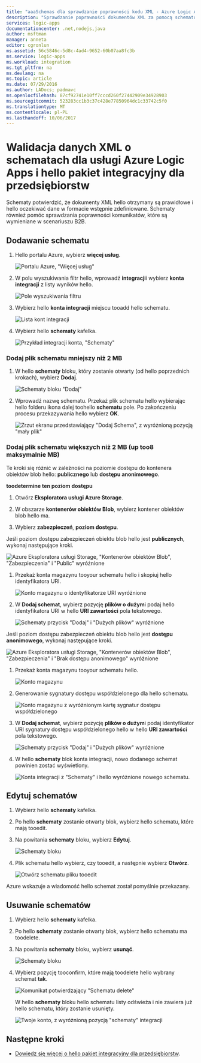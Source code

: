 ```yaml
---
title: "aaaSchemas dla sprawdzanie poprawności kodu XML - Azure Logic Apps | Dokumentacja firmy Microsoft"
description: "Sprawdzanie poprawności dokumentów XML za pomocą schematów dla usługi Azure Logic Apps i pakiet integracyjny dla przedsiębiorstw"
services: logic-apps
documentationcenter: .net,nodejs,java
author: msftman
manager: anneta
editor: cgronlun
ms.assetid: 56c5846c-5d8c-4ad4-9652-60b07aa8fc3b
ms.service: logic-apps
ms.workload: integration
ms.tgt_pltfrm: na
ms.devlang: na
ms.topic: article
ms.date: 07/29/2016
ms.author: LADocs; padmavc
ms.openlocfilehash: 87cf92741e10ff7cccd260f27442909e34928903
ms.sourcegitcommit: 523283cc1b3c37c428e77850964dc1c33742c5f0
ms.translationtype: MT
ms.contentlocale: pl-PL
ms.lasthandoff: 10/06/2017
---
```

# <a name="validate-xml-with-schemas-for-azure-logic-apps-and-hello-enterprise-integration-pack"></a>Walidacja danych XML o schematach dla usługi Azure Logic Apps i hello pakiet integracyjny dla przedsiębiorstw

Schematy potwierdzić, że dokumenty XML hello otrzymany są prawidłowe i hello oczekiwać dane w formacie wstępnie zdefiniowane. Schematy również pomóc sprawdzania poprawności komunikatów, które są wymieniane w scenariuszu B2B.

## <a name="add-a-schema"></a>Dodawanie schematu

1. Hello portalu Azure, wybierz **więcej usług**.

    ![Portalu Azure, "Więcej usług"](media/logic-apps-enterprise-integration-schemas/overview-11.png)

2. W polu wyszukiwania filtr hello, wprowadź **integracji**i wybierz **konta integracji** z listy wyników hello.

    ![Pole wyszukiwania filtru](media/logic-apps-enterprise-integration-schemas/overview-21.png)

3. Wybierz hello **konta integracji** miejscu tooadd hello schematu.

    ![Lista kont integracji](media/logic-apps-enterprise-integration-schemas/overview-31.png)

4. Wybierz hello **schematy** kafelka.

    ![Przykład integracji konta, "Schematy"](media/logic-apps-enterprise-integration-schemas/schema-11.png)

### <a name="add-a-schema-file-smaller-than-2-mb"></a>Dodaj plik schematu mniejszy niż 2 MB

1. W hello **schematy** bloku, który zostanie otwarty (od hello poprzednich krokach), wybierz **Dodaj**.

    ![Schematy bloku "Dodaj"](media/logic-apps-enterprise-integration-schemas/schema-21.png)

2. Wprowadź nazwę schematu. Przekaż plik schematu hello wybierając hello folderu ikona dalej toohello **schematu** pole. Po zakończeniu procesu przekazywania hello wybierz **OK**.

    ![Zrzut ekranu przedstawiający "Dodaj Schema", z wyróżnioną pozycją "mały plik"](media/logic-apps-enterprise-integration-schemas/schema-31.png)

### <a name="add-a-schema-file-larger-than-2-mb-up-too8-mb-maximum"></a>Dodaj plik schematu większych niż 2 MB (up too8 maksymalnie MB)

Te kroki się różnić w zależności na poziomie dostępu do kontenera obiektów blob hello: **publicznego** lub **dostępu anonimowego**.

**toodetermine ten poziom dostępu**

1.  Otwórz **Eksploratora usługi Azure Storage**. 

2.  W obszarze **kontenerów obiektów Blob**, wybierz kontener obiektów blob hello ma. 

3.  Wybierz **zabezpieczeń**, **poziom dostępu**.

Jeśli poziom dostępu zabezpieczeń obiektu blob hello jest **publicznych**, wykonaj następujące kroki.

![Azure Eksploratora usługi Storage, "Kontenerów obiektów Blob", "Zabezpieczenia" i "Public" wyróżnione](media/logic-apps-enterprise-integration-schemas/blob-public.png)

1. Przekaż konta magazynu tooyour schematu hello i skopiuj hello identyfikatora URI.

    ![Konto magazynu o identyfikatorze URI wyróżnione](media/logic-apps-enterprise-integration-schemas/schema-blob.png)

2. W **Dodaj schemat**, wybierz pozycję **plików o dużym**i podaj hello identyfikatora URI w hello **URI zawartości** pola tekstowego.

    ![Schematy przycisk "Dodaj" i "Dużych plików" wyróżnione](media/logic-apps-enterprise-integration-schemas/schema-largefile.png)

Jeśli poziom dostępu zabezpieczeń obiektu blob hello jest **dostępu anonimowego**, wykonaj następujące kroki.

![Azure Eksploratora usługi Storage, "Kontenerów obiektów Blob", "Zabezpieczenia" i "Brak dostępu anonimowego" wyróżnione](media/logic-apps-enterprise-integration-schemas/blob-1.png)

1. Przekaż konta magazynu tooyour schematu hello.

    ![Konto magazynu](media/logic-apps-enterprise-integration-schemas/blob-3.png)

2. Generowanie sygnatury dostępu współdzielonego dla hello schematu.

    ![Konto magazynu z wyróżnionym kartę sygnatur dostępu współdzielonego](media/logic-apps-enterprise-integration-schemas/blob-2.png)

3. W **Dodaj schemat**, wybierz pozycję **plików o dużym**i podaj identyfikator URI sygnatury dostępu współdzielonego hello w hello **URI zawartości** pola tekstowego.

    ![Schematy przycisk "Dodaj" i "Dużych plików" wyróżnione](media/logic-apps-enterprise-integration-schemas/schema-largefile.png)

4. W hello **schematy** blok konta integracji, nowo dodanego schemat powinien zostać wyświetlony.

    ![Konta integracji z "Schematy" i hello wyróżnione nowego schematu.](media/logic-apps-enterprise-integration-schemas/schema-41.png)

## <a name="edit-schemas"></a>Edytuj schematów

1. Wybierz hello **schematy** kafelka.

2. Po hello **schematy** zostanie otwarty blok, wybierz hello schematu, które mają tooedit.

3. Na powitania **schematy** bloku, wybierz **Edytuj**.

    ![Schematy bloku](media/logic-apps-enterprise-integration-schemas/edit-12.png)

4. Plik schematu hello wybierz, czy tooedit, a następnie wybierz **Otwórz**.

    ![Otwórz schematu pliku tooedit](media/logic-apps-enterprise-integration-schemas/edit-31.png)

Azure wskazuje a wiadomość hello schemat został pomyślnie przekazany.

## <a name="delete-schemas"></a>Usuwanie schematów

1. Wybierz hello **schematy** kafelka.

2. Po hello **schematy** zostanie otwarty blok, wybierz hello schematu ma toodelete.

3. Na powitania **schematy** bloku, wybierz **usunąć**.

    ![Schematy bloku](media/logic-apps-enterprise-integration-schemas/delete-12.png)

4. Wybierz pozycję tooconfirm, które mają toodelete hello wybrany schemat **tak**.

    ![Komunikat potwierdzający "Schematu delete"](media/logic-apps-enterprise-integration-schemas/delete-21.png)

    W hello **schematy** bloku hello schematu listy odświeża i nie zawiera już hello schematu, który zostanie usunięty.

    ![Twoje konto, z wyróżnioną pozycją "schematy" integracji](media/logic-apps-enterprise-integration-schemas/delete-31.png)

## <a name="next-steps"></a>Następne kroki
* [Dowiedz się więcej o hello pakiet integracyjny dla przedsiębiorstw](logic-apps-enterprise-integration-overview.md "Dowiedz się więcej na temat pakiet integracyjny dla przedsiębiorstw hello").  

